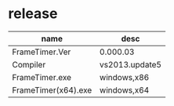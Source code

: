 # release
|name|desc|
|-|-|
|FrameTimer.Ver|0.000.03|
|Compiler|vs2013.update5|
|FrameTimer.exe|windows,x86|
|FrameTimer(x64).exe|windows,x64|
